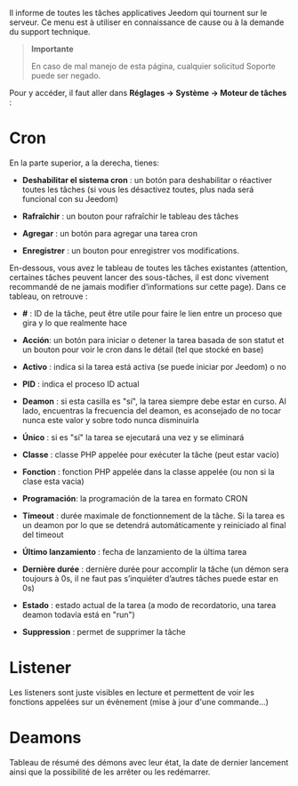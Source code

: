 Il informe de toutes les tâches applicatives Jeedom qui tournent sur le
serveur. Ce menu est à utiliser en connaissance de cause ou à la
demande du support technique.

> **Importante**
>
> En caso de mal manejo de esta página, cualquier solicitud
> Soporte puede ser negado.

Pour y accéder, il faut aller dans **Réglages → Système → Moteur de tâches**
:

# Cron

En la parte superior, a la derecha, tienes:

-   **Deshabilitar el sistema cron** : un botón para deshabilitar o
    réactiver toutes les tâches (si vous les désactivez toutes, plus
    nada será funcional con su Jeedom)

-   **Rafraîchir** : un bouton pour rafraîchir le tableau des tâches

-   **Agregar** : un botón para agregar una tarea cron

-   **Enregistrer** : un bouton pour enregistrer vos modifications.

En-dessous, vous avez le tableau de toutes les tâches existantes
(attention, certaines tâches peuvent lancer des sous-tâches, il est donc
vivement recommandé de ne jamais modifier d’informations sur cette
page). Dans ce tableau, on retrouve :

-   **\#** : ID de la tâche, peut être utile pour faire le lien entre un
    proceso que gira y lo que realmente hace

-   **Acción**: un botón para iniciar o detener la tarea basada
    de son statut et un bouton pour voir le cron dans le détail (tel que stocké en base)

-   **Activo** : indica si la tarea está activa (se puede iniciar
    por Jeedom) o no

-   **PID** : indica el proceso ID actual

-   **Deamon** : si esta casilla es "sí", la tarea siempre debe
    estar en curso. Al lado, encuentras la frecuencia del deamon, es
    aconsejado de no tocar nunca este valor y sobre todo nunca
    disminuirla

-   **Único** : si es "sí" la tarea se ejecutará una vez
    y se eliminará

-   **Classe** : classe PHP appelée pour exécuter la tâche (peut
    estar vacío)

-   **Fonction** : fonction PHP appelée dans la classe appelée (ou non
    si la clase esta vacia)

-   **Programación**: la programación de la tarea en formato CRON

-   **Timeout** : durée maximale de fonctionnement de la tâche. Si la
    tarea es un deamon por lo que se detendrá automáticamente y
    reiniciado al final del timeout

-   **Último lanzamiento** : fecha de lanzamiento de la última tarea

-   **Dernière durée** : dernière durée pour accomplir la tâche (un
    démon sera toujours à 0s, il ne faut pas s’inquiéter d’autres tâches
    puede estar en 0s)

-   **Estado** : estado actual de la tarea (a modo de recordatorio, una tarea deamon
    todavía está en "run")

-   **Suppression** : permet de supprimer la tâche


# Listener

Les listeners sont juste visibles en lecture et permettent de voir les fonctions appelées sur un évènement (mise à jour d'une commande...)

# Deamons

Tableau de résumé des démons avec leur état, la date de dernier lancement ainsi que la possibilité de les arrêter ou les redémarrer.
